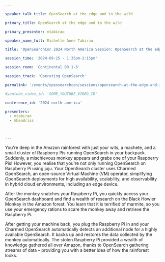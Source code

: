 ```yaml
---

speaker_talk_title: OpenSearch at the edge and in the wild

primary_title: OpenSearch at the edge and in the wild

primary_presenter: mtabirao

speaker_name_full: Michelle Anne Tabirao

title: 'OpenSearchCon 2024 North America Session: OpenSearch at the edge and in the wild'

session_time: '2024-09-25 - 1:35pm-2:15pm' 

session_room: 'Continental BR 1-3' 

session_track: 'Operating OpenSearch' 

permalink: '/events/opensearchcon/sessions/opensearch-at-the-edge-and-in-the-wild.html' 

#youtube_video_id: 'SOME_YOUTUBE_VIDEO_ID' 

conference_id: '2024-north-america' 

presenters: 
  - mtabirao 
  - mbendriss 



---
```

You're deep in the Amazon rainforest with just your wits, a machete, and a small cluster of Raspberry Pis running OpenSearch in your backpack. Suddenly, a mischievous monkey appears and grabs one of your Raspberry Pis! However, you realise that you're not only running OpenSearch on Raspberry Pi using juju. Your OpenSearch cluster uses Charmed OpenSearch, an open-source Virtual Machine (VM) operator, simplifying OpenSearch deployments for high availability, scalability, and observability in hybrid cloud environments, including an edge device.

After the monkey snatches your Raspberry Pi, you quickly access your OpenSearch dashboard and find a wealth of research on the Black Howler Monkey in the Amazon forest. You learn that it is terrified of marmite, so you use your emergency rations to scare the monkey away and retrieve the Raspberry Pi.

After getting your machine back, you plug the Raspberry Pi in and your Charmed OpenSearch automatically detects an additional node for a highly available OpenSearch. It backs up and restores the data collected by the monkey automatically. The stolen Raspberry Pi provided a wealth of knowledge gathered all over Amazon, thanks to OpenSearch gathering streams of data – providing you with a better idea of how the rainforest looks.

